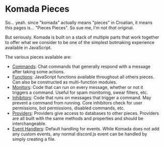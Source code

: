 # Komada Pieces

So... yeah. since "komada" actually means "pieces" in Croatian, it means this pages is... "Pieces Pieces". So sue me, I'm not *that* original.

But seriously. Komada is built on a stack of multiple parts that work together to offer what we consider to be one of the simplest botmaking experience available in JavaScript. 

The various pieces available are: 

- [Commands](./commands.md): Chat commands that generally respond with a message after taking some actions.
- [Functions](./functions.md): JavaScript functions available throughout all others pieces. Can also be constructed as multi-function modules. 
- [Monitors](./monitors.md): Code that can run on every message, whether or not it triggers a command. Useful for spam monitoring, swear filters, etc. 
- [Inhibitors](./inhibitors.md): Code that runs on messages that trigger a command. May prevent a command from running. Core inhibitors check for user permissions, bot permissions, disabled commands, etc.
- [Providers](./providers.md): Providers give access to databases to other pieces. Providers are all built with the same methods and properties and should be interchangeable. 
- [Event Handlers](./event-handlers.md): Default handling for events. While Komada does not add any custom events, any normal discord.js event can be handled by simply creating a file.
